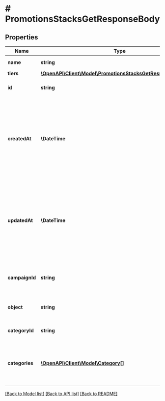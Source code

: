# # PromotionsStacksGetResponseBody

## Properties

Name | Type | Description | Notes
------------ | ------------- | ------------- | -------------
**name** | **string** | Promotion stack name. | [optional]
**tiers** | [**\OpenAPI\Client\Model\PromotionsStacksGetResponseBodyTiers**](PromotionsStacksGetResponseBodyTiers.md) |  | [optional]
**id** | **string** | Unique promotion stack ID. | [optional]
**createdAt** | **\DateTime** | Timestamp representing the date and time when the promotion stack was created. The value is shown in the ISO 8601 format. | [optional]
**updatedAt** | **\DateTime** | Timestamp representing the date and time when the promotion stack was updated. The value is shown in the ISO 8601 format. | [optional]
**campaignId** | **string** | Promotion stack&#39;s parent campaign&#39;s unique ID. | [optional]
**object** | **string** | The type of the object represented by JSON. | [optional] [default to 'promotion_stack']
**categoryId** | **string** | Promotion stack category ID. | [optional]
**categories** | [**\OpenAPI\Client\Model\Category[]**](Category.md) | Details about the category assigned to the promotion stack. | [optional]

[[Back to Model list]](../../README.md#models) [[Back to API list]](../../README.md#endpoints) [[Back to README]](../../README.md)
